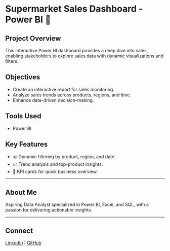 # Supermarket Sales Dashboard - Power BI 🚀

## Project Overview
This interactive Power BI dashboard provides a deep dive into sales, enabling stakeholders to explore sales data with dynamic visualizations and filters.

## Objectives
- Create an interactive report for sales monitoring.
- Analyze sales trends across products, regions, and time.
- Enhance data-driven decision-making.

## Tools Used
- Power BI

## Key Features
- 📊 Dynamic filtering by product, region, and date.
- 📈 Trend analysis and top-product insights.
- 💼 KPI cards for quick business overview.


---

## About Me
Aspiring Data Analyst specialized in Power BI, Excel, and SQL, with a passion for delivering actionable insights.

---

## Connect
[LinkedIn](https://www.linkedin.com/in/yousif-ahmed-ibrahim) | [GitHub](https://github.com/Yousif-Ahmed-Ibrahim)
